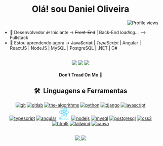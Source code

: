 <h1 align="center">Olá! sou Daniel Oliveira</h1> <p align="right"><img src="https://komarev.com/ghpvc/?username=danielhurtz&color=102C93&style=for-the-badge" alt="Profile views"/></p>

  - 🚀 Desenvolvedor ~~Jr~~ Iniciante -> ~~Front-End~~ | Back-End *loading...* --> Fullstack
  - 📖 Estou aprendendo agora -> ~~JavaScript~~ | *TypeScript* | Angular | ReactJS | NodeJS | MySQL | PostgreSQL | .NET.| C#
  
  <!--Estou pronto para novos  desafios. Gosto de aprender e pesquisar, sou dinâmico e flexível, pronto para dialogar com a equipe de trabalho, procurando sempre a melhor solução, esse é o melhor caminho.-->
<br>
 <div align="center"> 
  <a href="https://codepen.io/danielhurtz" target="_blank"><img src="https://img.shields.io/badge/Codepen-000000?style=for-the-badge&logo=codepen&logoColor=white" target="_blank"></a>
  <a href = "mailto:daniel.anjos@pm.me"><img src="https://img.shields.io/badge/ProtonMail-8B89CC?style=for-the-badge&logo=protonmail&logoColor=white" target="_blank"></a>
  <a href="https://www.linkedin.com/in/danielhurtz/" target="_blank"><img src="https://img.shields.io/badge/-LinkedIn-%230077B5?style=for-the-badge&logo=linkedin&logoColor=white" target="_blank"></a>
<br>

 #### Don't Tread On Me 🐍
  
## 🛠 &nbsp;Linguagens e Ferramentas

  <div>
      <a href="https://git-scm.com/">
      <img src="https://cdn.jsdelivr.net/gh/devicons/devicon/icons/git/git-plain-wordmark.svg" alt="git" width="40" height="40"/></a>
      <a href="https://gitlab.com/">
      <img src="https://cdn.jsdelivr.net/gh/devicons/devicon/icons/gitlab/gitlab-original-wordmark.svg" alt="gitlab" width="40" height="40"/></a>
      <a href="https://the-algorithms.com/">
      <img src="https://cdn.jsdelivr.net/gh/devicons/devicon/icons/thealgorithms/thealgorithms-original-wordmark.svg" alt="the-algorithms" width="40" height="40"/></a>
      <a href="https://www.python.org/">
      <img src="https://cdn.jsdelivr.net/gh/devicons/devicon/icons/python/python-original-wordmark.svg" alt="python" width="40" height="40"/></a>
      <a href="https://docs.djangoproject.com/pt-br/4.0/">
      <img src="https://cdn.jsdelivr.net/gh/devicons/devicon/icons/django/django-plain.svg" alt="django" width="40" height="40"/><a/>
      <a href="https://developer.mozilla.org/en-US/docs/Web/JavaScript">
      <img src="https://cdn.jsdelivr.net/gh/devicons/devicon/icons/javascript/javascript-plain.svg" alt="javascript" width="40" height="40"/></a>
      <a href="https://www.typescriptlang.org/docs/">
      <img src="https://cdn.jsdelivr.net/gh/devicons/devicon/icons/typescript/typescript-plain.svg" alt="typescript" width="40" height="40"/></a>          
      <a href="https://angular.io/docs">
      <img src="https://cdn.jsdelivr.net/gh/devicons/devicon/icons/angularjs/angularjs-plain.svg" alt="angular" width="40" height="40"/></a>
      <a href="https://reactjs.org/">
      <img src="https://raw.githubusercontent.com/devicons/devicon/master/icons/react/react-original-wordmark.svg" alt="react" width="40" height="40"/></a>
      <a href="https://nodejs.org">
      <img src="https://cdn.jsdelivr.net/gh/devicons/devicon/icons/nodejs/nodejs-original.svg" alt="nodejs" width="40" height="40"/></a>
      <a href="https://dev.mysql.com/doc/">
      <img src="https://cdn.jsdelivr.net/gh/devicons/devicon/icons/mysql/mysql-original-wordmark.svg" alt="mysql" width="40" height="40"/></a> 
      <a href="https://www.postgresql.org/">
      <img src="https://cdn.jsdelivr.net/gh/devicons/devicon/icons/postgresql/postgresql-original-wordmark.svg" alt="postgresql" width="40" height="40"/></a>
      <a href="https://www.w3schools.com/css/">
      <img src="https://cdn.jsdelivr.net/gh/devicons/devicon/icons/css3/css3-plain-wordmark.svg" alt="css3" width="40" height="40"/></a>
      <a href="https://www.w3.org/html/">
      <img src="https://cdn.jsdelivr.net/gh/devicons/devicon/icons/html5/html5-plain-wordmark.svg" alt="html5" width="40" height="40"/></a>
      <a href="https://tailwindcss.com/">
      <img src="https://cdn.jsdelivr.net/gh/devicons/devicon/icons/tailwindcss/tailwindcss-plain.svg" alt="tailwind" width="40" height="40"/></a> 
      <a href="https://www.canva.com/">
      <img src="https://cdn.jsdelivr.net/gh/devicons/devicon/icons/canva/canva-original.svg" alt="canva" width="40" height="40"/></a>    

##
<!-- <div align="center">
  
  [![spotify-github-profile](https://spotify-github-profile.vercel.app/api/view?uid=22phzrxcwyfhfrzj7oukosfoq&cover_image=true&theme=novatorem&bar_color=6b00c2&bar_color_cover=false)](https://open.spotify.com/user/22phzrxcwyfhfrzj7oukosfoq?si=974cda04265b4f58)
  
</div>
-->
  
<div align="center">
  <a href="https://github.com/danielhurtz">
    <img height="180em" src="https://github-readme-stats.vercel.app/api/top-langs/?username=danielhurtz&layout=compact&langs_count=7&bg_color=1,054D94,000000&title_color=00D9DC&text_color=fff&border_color=0000"/>
  <img height="180em" src="https://github-readme-stats.vercel.app/api?username=danielhurtz&show_icons=true&bg_color=1,054D94,000000&title_color=00D9DC&text_color=fff&border_color=0000&icon_color=A0DC00"/>  
  </a>
  <br>
  
<!-- 
  ## Skills
    
  <a><img src="https://cdn.jsdelivr.net/gh/devicons/devicon/icons/git/git-plain.svg" alt="git" width="30" height="30"/></a>
  <a><img src="https://cdn.jsdelivr.net/gh/devicons/devicon/icons/github/github-original.svg" alt="github" width="30" height="30"/></a>
  <a><img src="https://cdn.jsdelivr.net/gh/devicons/devicon/icons/gitlab/gitlab-original.svg" alt="gitlab" width="30" height="30"/> 
  <a><img src="https://cdn.jsdelivr.net/gh/devicons/devicon/icons/javascript/javascript-plain.svg" alt="javascript" width="30" height="30"/></a>
  <a><img src="https://cdn.jsdelivr.net/gh/devicons/devicon/icons/html5/html5-plain-wordmark.svg" alt="html5" width="30" height="30"/></a>
  <a><img src="https://cdn.jsdelivr.net/gh/devicons/devicon/icons/css3/css3-plain-wordmark.svg" alt="css3" width="30" height="30"/></a> 
  <a><img src="https://cdn.jsdelivr.net/gh/devicons/devicon/icons/nodejs/nodejs-original.svg" alt="nodejs" width="30" height="30"/></a>
  <a><img src="https://cdn.jsdelivr.net/gh/devicons/devicon/icons/python/python-original-wordmark.svg" alt="python" width="30" height="30"/></a>
  <a><img src="https://cdn.jsdelivr.net/gh/devicons/devicon/icons/mysql/mysql-original-wordmark.svg" alt="mysql" width="30" height="30"/></a> 
           
</div>

-->
